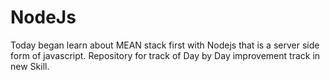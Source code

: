 # NodeJs
Today began learn about MEAN stack first with Nodejs that is a server side form of javascript. Repository for track of Day by Day improvement track in new Skill. 

